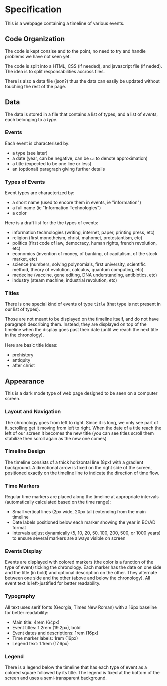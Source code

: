 # Specification

This is a webpage containing a timeline of various events.

## Code Organization

The code is kept consise and to the point, no need to try and handle problems we have not seen yet.

The code is split into a HTML, CSS (if needed), and javascript file (if neded).
The idea is to split responsabilities accross files.

There is also a data file (json?) thus the data can easily be updated without touching the rest of the page.

## Data

The data is stored in a file that contains a list of types, and a list of *events*, each belonging to a *type*.

### Events

Each event is characterised by:
* a type (see later)
* a date (year, can be negative, can be `ca` to denote approximation)
* a title (expected to be one line or less)
* an (optional) paragraph giving further details

### Types of Events

Event types are characterized by:
* a short name (used to encore them in events, ie "information")
* a full name (ie "Information Technologies")
* a color

Here is a draft list for the the types of events:
* information technologies (writing, internet, paper, printing press, etc)
* religion (first monotheism, christ, mahomet, protestantism, etc)
* politics (first code of law, democracy, human rights, french revolution, etc)
* economics (invention of money, of banking, of capitalism, of the stock market, etc)
* science (numbers, solving polynomials, first university, scientific method, theory of evolution, calculus, quantum computing, etc)
* medecine (vaccine, gene editing, DNA understanding, antibiotics, etc)
* industry (steam machine, industrial revolution, etc)

### Titles

There is one special kind of events of type `title` (that type is not present in our list of types).

Those are not meant to be displayed on the timeline itself, and do not have paragraph describing them.
Instead, they are displayed on top of the timeline when the display goes past their date (until we reach the next title in the chronology).

Here are basic title ideas:
* prehistory
* antiquity
* after christ

## Appearance

This is a dark mode type of web page designed to be seen on a computer screen.

### Layout and Navigation

The chronology goes from left to right.
Since it is long, we only see part of it, scrolling get it moving from left to right.
When the date of a title reach the left of our screen it becomes the new title (you can see titles scroll them stabilize then scroll again as the new one comes)

### Timeline Design

The timeline consists of a thick horizontal line (8px) with a gradient background.
A directional arrow is fixed on the right side of the screen, positioned exactly on the timeline line to indicate the direction of time flow.

### Time Markers

Regular time markers are placed along the timeline at appropriate intervals (automatically calculated based on the time range):
- Small vertical lines (2px wide, 20px tall) extending from the main timeline
- Date labels positioned below each marker showing the year in BC/AD format
- Intervals adjust dynamically (5, 10, 20, 50, 100, 200, 500, or 1000 years) to ensure several markers are always visible on screen

### Events Display

Events are displayed with colored markers (the color is a function of the type of event) ticking the chronology.
Each marker has the date on one side and the title (in bold) and optional description on the other.
They alternate between one side and the other (above and below the chronology).
All event text is left-justified for better readability.

### Typography

All text uses serif fonts (Georgia, Times New Roman) with a 16px baseline for better readability:
- Main title: 4rem (64px)
- Event titles: 1.2rem (19.2px), bold
- Event dates and descriptions: 1rem (16px)
- Time marker labels: 1rem (16px)
- Legend text: 1.1rem (17.6px)

### Legend

There is a legend below the timeline that has each type of event as a colored square followed by its title.
The legend is fixed at the bottom of the screen and uses a semi-transparent background.